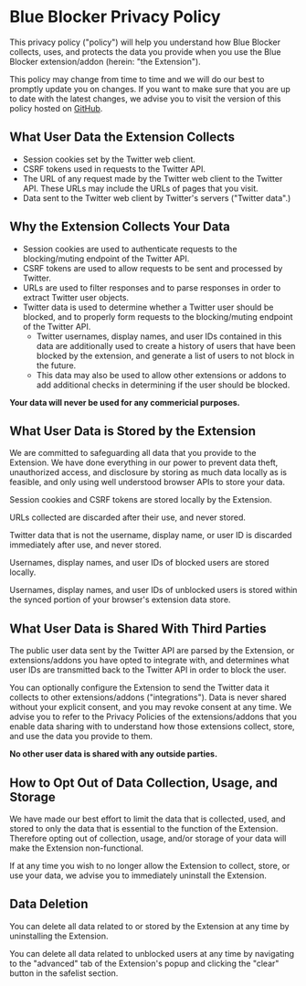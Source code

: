 # Blue Blocker Privacy Policy

This privacy policy ("policy") will help you understand how Blue Blocker collects, uses, and protects the data you provide when you use the Blue Blocker extension/addon (herein: "the Extension").

This policy may change from time to time and we will do our best to promptly update you on changes. If you want to make sure that you are up to date with the latest changes, we advise you to visit the version of this policy hosted on [GitHub](https://github.com/kheina-com/Blue-Blocker/blob/main/privacy.md).

## What User Data the Extension Collects

-   Session cookies set by the Twitter web client.
-   CSRF tokens used in requests to the Twitter API.
-   The URL of any request made by the Twitter web client to the Twitter API. These URLs may include the URLs of pages that you visit.
-   Data sent to the Twitter web client by Twitter's servers ("Twitter data".)

## Why the Extension Collects Your Data

-   Session cookies are used to authenticate requests to the blocking/muting endpoint of the Twitter API.
-   CSRF tokens are used to allow requests to be sent and processed by Twitter.
-   URLs are used to filter responses and to parse responses in order to extract Twitter user objects.
-   Twitter data is used to determine whether a Twitter user should be blocked, and to properly form requests to the blocking/muting endpoint of the Twitter API.
    -   Twitter usernames, display names, and user IDs contained in this data are additionally used to create a history of users that have been blocked by the extension, and generate a list of users to not block in the future.
    -   This data may also be used to allow other extensions or addons to add additional checks in determining if the user should be blocked.

**Your data will never be used for any commericial purposes.**

## What User Data is Stored by the Extension

We are committed to safeguarding all data that you provide to the Extension. We have done everything in our power to prevent data theft, unauthorized access, and disclosure by storing as much data locally as is feasible, and only using well understood browser APIs to store your data.

Session cookies and CSRF tokens are stored locally by the Extension.

URLs collected are discarded after their use, and never stored.

Twitter data that is not the username, display name, or user ID is discarded immediately after use, and never stored.

Usernames, display names, and user IDs of blocked users are stored locally.

Usernames, display names, and user IDs of unblocked users is stored within the synced portion of your browser's extension data store.

## What User Data is Shared With Third Parties

The public user data sent by the Twitter API are parsed by the Extension, or extensions/addons you have opted to integrate with, and determines what user IDs are transmitted back to the Twitter API in order to block the user.

You can optionally configure the Extension to send the Twitter data it collects to other extensions/addons ("integrations"). Data is never shared without your explicit consent, and you may revoke consent at any time. We advise you to refer to the Privacy Policies of the extensions/addons that you enable data sharing with to understand how those extensions collect, store, and use the data you provide to them.

**No other user data is shared with any outside parties.**

## How to Opt Out of Data Collection, Usage, and Storage

We have made our best effort to limit the data that is collected, used, and stored to only the data that is essential to the function of the Extension. Therefore opting out of collection, usage, and/or storage of your data will make the Extension non-functional.

If at any time you wish to no longer allow the Extension to collect, store, or use your data, we advise you to immediately uninstall the Extension.

## Data Deletion

You can delete all data related to or stored by the Extension at any time by uninstalling the Extension.

You can delete all data related to unblocked users at any time by navigating to the "advanced" tab of the Extension's popup and clicking the "clear" button in the safelist section.
